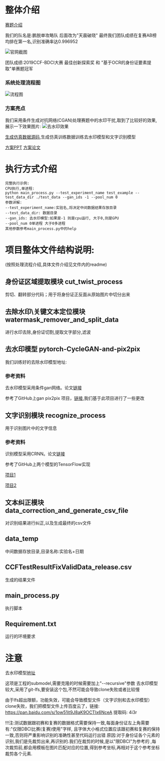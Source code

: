 
# 整体介绍
  [赛题介绍](https://www.datafountain.cn/competitions/346)
  
  
  我们的队名是:鹏脱单攻略队  后面改为"天晨破晓" 最终我们团队成绩在复赛AB榜均排在第一名,识别准确率达0.996952
 
  ![官网截图](https://github.com/Mingtzge/2019-CCF-BDCI-OCR-MCZJ-OCR-IdentificationIDElement/blob/master/show_imgs/webwxgetmsgimg.jpg)
  
  团队成绩:2019CCF-BDCI大赛  最佳创新探索奖 和 "基于OCR的身份证要素提取"单赛题冠军
  
  ### 系统处理流程图
  
  ![流程图](https://github.com/Mingtzge/2019-CCF-BDCI-OCR-MCZJ-OCR-IdentificationIDElement/blob/master/show_imgs/%E7%B3%BB%E7%BB%9F%E6%9E%B6%E6%9E%84.png)
  
  ### 方案亮点 
  我们采用条件生成对抗网络(CGAN)处理赛题中的水印干扰,取到了比较好的效果,展示一下效果图片:
  ![去水印效果](https://github.com/Mingtzge/2019-CCF-BDCI-OCR-MCZJ-OCR-IdentificationIDElement/blob/master/show_imgs/%E5%8E%BB%E6%B0%B4%E5%8D%B0%E6%95%88%E6%9E%9C.png)
  
  [生成仿真数据源码](https://github.com/Mingtzge/2019-CCF-BDCI-OCR-MCZJ-fake_data_generator),生成仿真训练数据训练去水印模型和文字识别模型
  
  [方案PPT](https://discussion.datafountain.cn/questions/2260/answers/23380) [方案论文](https://discussion.datafountain.cn/questions/2232/answers/23321)
  
# 执行方式介绍
    完整执行示例:
    CPU执行,单进程:
    python main_process.py --test_experiment_name test_example --test_data_dir ./test_data --gan_ids -1 --pool_num 0
    参数详解:
    --test_experiment_name:实验名,将决定中间数据结果存放目录
    --test_data_dir: 数据目录
    --gan_ids: 去水印模型:如果是-1 则是cpu运行, 大于0,则是GPU
    --pool_num 0单进程 大于0多进程
    其他参数参考main_process.py中的help

# 项目整体文件结构说明:
(按照处理流程介绍,具体文件介绍见文件内的readme)

## 身份证区域提取模块 cut_twist_process
  剪切、翻转部分代码；用于将身份证正反面从原始图片中切分出来

## 去除水印\关键文本定位模块 watermask_remover_and_split_data
  进行水印去除,身份证切割,提取文字部分,滤波

## 去水印模型 pytorch-CycleGAN-and-pix2pix
  我们训练好的去除水印模型地址:
### 参考资料
  去水印模型采用条件gan网络。论文[链接](https://arxiv.org/pdf/1611.07004.pdf)
  
  参考了GitHub上gan pix2pix 项目，[链接](https://github.com/junyanz/pytorch-CycleGAN-and-pix2pix#cyclegan-and-pix2pix-in-pytorch),我们基于此项目进行了一些更改

## 文字识别模块 recognize_process
  用于识别图片中的文字信息
### 参考资料
  识别模型采用CRNN。论文[链接](https://arxiv.org/abs/1507.05717)
  
  参考了GitHub上两个模型的TensorFlow实现
  
  [项目1](https://github.com/MaybeShewill-CV/CRNN_Tensorflow) 
  
  [项目2](https://github.com/bai-shang/crnn_ctc_ocr.Tensorflow)

## 文本纠正模块 data_correction_and_generate_csv_file
  对识别结果进行纠正,以及生成最终的csv文件

## data_temp
  中间数据存放目录,目录名称:实验名+日期

## CCFTestResultFixValidData_release.csv
  生成的结果文件

## main_process.py
  执行脚本

## Requirement.txt
  运行的环境要求

# 注意
  去水印模型[地址](https://github.com/Mingtzge/models_data)
  
  这项是工程的submodel,需要克隆的时候需要加上"--recursive"参数 
  去水印模型较大,采用了git-lfs,要安装这个包,不然可能会导致clone失败或者比较慢
  
  
  由于lfs超出限额，功能失效，可能会导致模型文件（文字识别和去水印模型）clone失败，我们把模型文件上传百度云了，链接: https://pan.baidu.com/s/1ow51it9J8aK9OCTIx6NceA 提取码: 4i3r

!!!注:测试数据跟初赛和复赛的数据格式需要保持一致,每面身份证左上角需要有:"仅限DBCI比赛(复赛)使用"字样,
      且字体大小格式位置应该跟初赛和复赛的保持一致,否则将严重影响识别的准确性甚至代码运行出错
   原因:对于身份证各个元素的识别,我们是先裁剪出来,再识别的.我们在裁剪的时候,是以"限DBCI"为参考的
   ,每次裁剪前,都会用模板在图片匹配对应的位置,得到参考坐标,再相对于这个参考坐标裁剪各个元素.
